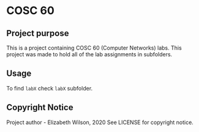 # COSC 60
## Project purpose 
This is a project containing COSC 60 (Computer Networks) labs. This project was made to hold all of the lab assignments in subfolders.
## Usage
To find `labX` check `labX` subfolder.
## Copyright Notice 
Project author - Elizabeth Wilson, 2020
See LICENSE for copyright notice. 